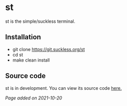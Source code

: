# st
st is the simple/suckless terminal.

## Installation
- git clone https://git.suckless.org/st
- cd st
- make clean install

## Source code
st is in development. You can view its source code
[here.](https://git.suckless.org/st)

*Page added on 2021-10-20*

